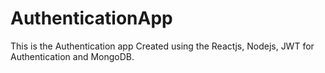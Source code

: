 # AuthenticationApp
This is the Authentication app Created using the Reactjs, Nodejs, JWT for Authentication and MongoDB.
